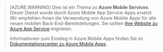 >[AZURE.WARNING] Dies ist ein Thema zu **Azure Mobile Services**. Dieser Dienst wurde durch Azure Mobile App Service-Apps ersetzt. Wir empfehlen Ihnen die Verwendung von
> Azure Mobile Apps für alle neuen mobilen Back-End-Bereitstellungen. Sie sollten [Ihre Website zu Azure App Service](../articles/app-service-mobile/app-service-mobile-migrating-from-mobile-services.md) migrieren.
>
> Informationen zum Einstieg in Azure Mobile Apps finden Sie im [Dokumentationscenter zu Azure Mobile Apps](/documentation/learning-paths/appservice-mobileapps/).

<!---HONumber=AcomDC_0413_2016-->